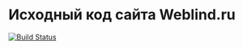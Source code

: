 # Исходный код сайта Weblind.ru

[![Build Status](https://travis-ci.org/web-standards-ru/weblind.ru.svg?branch=master)](https://travis-ci.org/web-standards-ru/weblind.ru)
